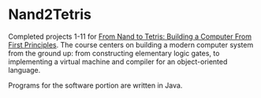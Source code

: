 # Nand2Tetris
Completed projects 1-11 for [From Nand to Tetris: Building a Computer From First Principles](http://www.nand2tetris.org/course.php). The course centers on building a modern computer system from the ground up: from constructing elementary logic gates, to implementing a virtual machine and compiler for an object-oriented language.

Programs for the software portion are written in Java.
